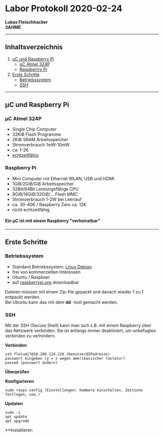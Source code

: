 # Labor Protokoll 2020-02-24
         
**Lukas Fleischhacker**       
**3AHME**   

----------------------------
## Inhaltsverzeichnis    
1) [µC und Raspberry Pi](#µc-und-raspberry-pi)  
   * [µC Atmel 324P](#µc-atmel-324p)  
   * [Raspberrry Pi](#raspberry-pi)   
2) [Erste Schritte](#erste-schritte)
   * [Betriebssystem](#betriebssystem)
   * [SSH](#ssh)

----------------------------
## µC und Raspberry Pi
### µC Atmel 324P
* Single Chip Computer
* 32KiB Flash Programme
* 2KiB SRAM Arbeitsspeicher 
* Stromverbrauch 1mW-10mW
* ca. 1-2€
* [echtzeitfähig](https://de.wikipedia.org/wiki/Echtzeitsystem)


### Raspberry Pi
* Mini Computer mit Ethernet WLAN, USB und HDMI
* 1GiB/2GiB/GiB Arbeitsspeicher
* 32Bit/64Bit Leistungsfähige CPU
* 8GiB/16GiB/32GiB/... Flash MMC
* Stromverbrauch 1-2W bei Leerlauf
* ca. 30-40€ / Raspberry Zero ca. 12€
* nicht echtzeitfähig 

#### Ein µC ist mit einem Raspberry "verheiratbar"
-----------------------------
## Erste Schritte
### Betriebssystem 
* Standard Betriebssystem: [Linux Debian](https://de.wikipedia.org/wiki/Debian)
* frei von kommerziellen Interessen
* Ubuntu / Raspbian
* auf [raspberrypi.org](https://www.raspberrypi.org/) downloadbar 

 Dateien müssen mit einem Zip-file gepackt und danach wieder 1 zu 1 entpackt werden.       
 Bei Ubuntu kann das mit dem **dd** -tool gemacht werden.

### SSH
Mit der SSH (Secure Shell) kann man sich z.B. mit einem Raspberry über das Netzwerk verbinden.
Sie ist anfangs immer deaktiviert, um unbefugtes verbinden zu verhindern. 

**Verbinden**  

    ssh flelum17@10.200.114.226 (benutzer@IPadresse)              
    passwort eingeben (y = z wegen amerikanischer Tastatur)             
    passwd (passwort ändern)  
    
**Überprüfen**

    
    
**Konfigurieren**

    sudo raspi-config (Einstellungen: Kammera einschalten, Zeitzone festlegen, usw.)               
    
**Updaten**

    sudo -i
    apt update
    apt upgrade
    
**Installieren
    
    
    
    
    
    
   







